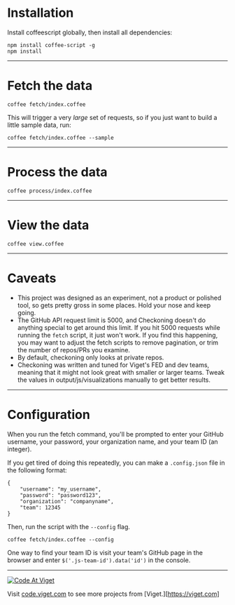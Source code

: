 # Installation

Install coffeescript globally, then install all dependencies:

```
npm install coffee-script -g
npm install
```

<hr>

# Fetch the data

```
coffee fetch/index.coffee
```

This will trigger a very _large_ set of requests, so if you just want to build a little sample data, run:

```
coffee fetch/index.coffee --sample
```
<hr>

# Process the data

```
coffee process/index.coffee
```

<hr>

# View the data

```
coffee view.coffee
```

<hr>

# Caveats

* This project was designed as an experiment, not a product or polished tool, so gets pretty gross in some places. Hold your nose and keep going.
* The GitHub API request limit is 5000, and Checkoning doesn't do anything special to get around this limit. If you hit 5000 requests while running the `fetch` script, it just won't work. If you find this happening, you may want to adjust the fetch scripts to remove pagination, or trim the number of repos/PRs you examine.
* By default, checkoning only looks at private repos.
* Checkoning was written and tuned for Viget's FED and dev teams, meaning that it might not look great with smaller or larger teams. Tweak the values in output/js/visualizations manually to get better results.

<hr>

# Configuration

When you run the fetch command, you'll be prompted to enter your GitHub username, your password, your organization name, and your team ID (an integer).

If you get tired of doing this repeatedly, you can make a `.config.json` file in the following format:

```
{
	"username": "my_username",
	"password": "password123",
	"organization": "companyname",
	"team": 12345
}
```

Then, run the script with the `--config` flag.

```
coffee fetch/index.coffee --config
```

One way to find your team ID is visit your team's GitHub page in the browser and enter `$('.js-team-id').data('id')` in the console.

***

<a href="http://code.viget.com">
  <img src="http://code.viget.com/github-banner.png" alt="Code At Viget">
</a>

Visit [code.viget.com](http://code.viget.com) to see more projects from [Viget.][https://viget.com]
